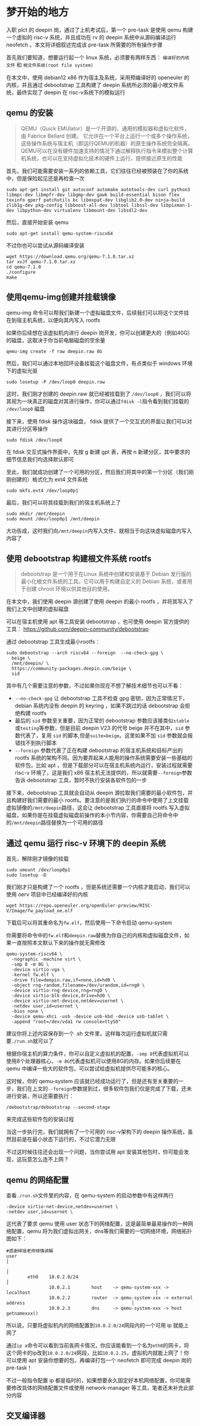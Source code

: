 
# 梦开始的地方

入职 plct 的 deepin 岗，通过了上机考试后，第一个 pre-task 是使用 qemu 构建一个虚拟的 risc-v 系统，并且成功在 rv 的 deepin 系统中从源码编译运行 neofetch 。本文将详细叙述完成该 pre-task 所需要的所有操作步骤 

首先我们要知道，想要运行起一个 linux 系统，必须要有两样东西： `编译好的内核文件` 和 `根文件系统(root file system)`

在本文中，使用 debian12 x86 作为宿主及系统，采用预编译好的 openeuler 的内核，并且通过 debootstrap 工具构建了 deepin 系统所必须的最小根文件系统，最终实现了 deepin 在 risc-v系统下的模拟运行

## qemu 的安装

> QEMU（Quick EMUlator）是一个开源的、通用的模拟器和虚拟化软件，由 Fabrice Bellard 创建。 它允许在一个平台上运行一个或多个操作系统，这些操作系统与宿主机（即运行QEMU的机器）的原生操作系统完全隔离。QEMU可以在没有硬件加速支持的情况下通过解释执行指令来模拟整个计算机系统，也可以在支持虚拟化技术的硬件上运行，提供接近原生的性能

首先，我们可能需要安装一系列的依赖工具，它们往往已经被预装在了你的系统中，但是保险起见还是再检查一次

```shell
sudo apt-get install git autoconf automake autotools-dev curl python3 libmpc-dev libmpfr-dev libgmp-dev gawk build-essential bison flex texinfo gperf patchutils bc libexpat-dev libglib2.0-dev ninja-build zlib1g-dev pkg-config libboost-all-dev libtool libssl-dev libpixman-1-dev libpython-dev virtualenv libmount-dev libsdl2-dev

```

然后，直接开始安装 qemu

```shell
sudo apt-get install qemu-system-riscv64
```
不过你也可以尝试从源码编译安装

```shell
wget https://download.qemu.org/qemu-7.1.0.tar.xz
tar xvJf qemu-7.1.0.tar.xz
cd qemu-7.1.0
./configure
make
```

## 使用qemu-img创建并挂载镜像

qemu-img 命令可以帮我们新建一个虚拟磁盘文件，后续我们可以将这个文件挂在到宿主机系统，以便向其内写入 rootfs 

如果你后续想在该虚拟机内进行 deepin 岗开发，你可以创建更大的（例如40G）的磁盘，这取决于你当前电脑磁盘的空余量

```shell
qemu-img create -f raw deepin.raw 8G
```

然后，我们可以通过本地回环设备挂载这个磁盘文件，有点类似于 windows 环境下的虚拟光驱

```shell
sudo losetup -P /dev/loop0 deepin.raw

```
这时，我们刚才创建的 deepin.raw 就已经被挂载到了 `/dev/loop0` ，我们可以将其视为一块真正的磁盘对其进行操作，你可以通过`fdisk -l`指令看到我们挂载的 `/dev/loop0` 磁盘

接下来，使用 fdisk 操作这块磁盘， fdisk 提供了一个交互式的界面让我们可以对其进行分区等操作

```shell
sudo fdisk /dev/loop0
```

在 fdisk 交互式操作界面中，先按 g 新建 gpt 表，再按 n 新建分区，其中要求的细节信息我们均选择默认即可

至此，我们就成功创建了一个可用的分区，然后我们将其中的第一个分区（我们刚刚创建的）格式化为 ext4 文件系统

```shell
sudo mkfs.ext4 /dev/loop0p1
```

最后，我们可以将其挂载到我们的宿主机系统上了
```shell
sudo mkdir /mnt/deepin
sudo mount /dev/loop0p1 /mnt/deepin
```

大功告成，这时我们向`/mnt/deepin`内写入文件，就相当于向这块虚拟磁盘内写入内容了


## 使用 debootstrap 构建根文件系统 rootfs

> debootstrap 是一个用于在Linux 系统中创建和安装基于 Debian 发行版的最小化根文件系统的工具。它可以用于构建自定义的 Debian 系统，或者用于创建 chroot 环境以供其他目的使用。

在本文中，我们使用 deepin 源创建了使用 deepin 的最小 rootfs ，并将其写入了我们上文中创建的虚拟磁盘

可以在宿主机使用 apt 等工具安装 debootstrap ，也可使用 deepin 官方提供的工具： https://github.com/deepin-community/debootstrap

通过 debootstrap 工具生成最小rootfs：

```shell
sudo debootstrap --arch riscv64 --foreign  --no-check-gpg \
  beige \
  /mnt/deepin/ \
  https://community-packages.deepin.com/beige \
  sid
```

其中有几个需要注意的参数，不过如果你现在不想了解技术细节也可以不看：

*  `--no-check-gpg` 让 debootstrap 工具不检查 gpg 密钥，因为正常情况下，debian 系统内没有 deepin 的 keyring ，如果不跳过的话 debootstrap 会拒绝构建 rootfs
* 最后的 `sid` 参数至关重要，因为正常的 debootstrap 参数应该接类似`stable`或`testing`等参数，但是目前 deepin V23 的代号 beige 并不在其中，`sid` 参数代表了，复用 `sid` 的脚本,但是`suite=beige`。这里如果不加 `sid` 参数就会报错找不到执行脚本
* `--foreign` 参数代表了正在构建 debootstrap 的宿主机系统和目标产出的 rootfs 系统的架构不同。因为要弄起来人能用的操作系统需要安装一些基础的软件包，比如 apt ，但是下载部分可以在宿主机系统内运行，安装过程就需要 risc-v 环境了，这是我们 x86 宿主机无法提供的，所以就需要`--foreign`参数告诉 debootstrap 工具，暂时不执行安装各软件包的一步

接下来，debootstrap 工具就会自动从 deepin 源拉取我们需要的最小软件包，并且构建好我们需要的最小 rootfs。要注意的是我们执行的命令中使用了上文挂载虚拟镜像的`/mnt/deepin`路径，这会让 debootstrap 工具直接将 rootfs 写入虚拟磁盘，如果你是在挂载虚拟磁盘前操作的本小节内容，你需要自己将命令中的`/mnt/deepin`路径替换为一个可用的路径

## 通过 qemu 运行 risc-v 环境下的 deepin 系统

首先，解除刚才镜像的挂载

```shell
sudo umount /dev/loop0p1
sudo losetup -D
```
我们刚才只是构建了一个 rootfs ，但是系统还需要一个内核才能启动，我们可以使用 oerv 项目中已经编译好的内核

```shell
wget https://repo.openeuler.org/openEuler-preview/RISC-V/Image/fw_payload_oe.elf
```
下载后可以将其重命名为`fw.elf`，然后使用一下命令启动 qemu-system

你需要将命令中的`fw.elf`和`deepin.raw`替换为你自己的内核和虚拟磁盘文件，如果一直按照本文默认下来的操作就无需修改

```shell
qemu-system-riscv64 \
  -nographic -machine virt \
  -smp 8 -m 8G \
  -device virtio-vga \
  -kernel fw.elf \
  -drive file=deepin.raw,if=none,id=hd0 \
  -object rng-random,filename=/dev/urandom,id=rng0 \
  -device virtio-rng-device,rng=rng0 \
  -device virtio-blk-device,drive=hd0 \
  -device virtio-net-device,netdev=usernet \
  -netdev user,id=usernet \
  -bios none \
  -device qemu-xhci -usb -device usb-kbd -device usb-tablet \
  -append "root=/dev/vda1 rw console=ttyS0"
```
建议你将上述内容保存到一个 .sh 文件里，这样每次运行虚拟机就只需要`./run.sh`就可以了

根据你宿主机的算力条件，你可以自定义虚拟机的配置，`-smp 8`代表虚拟机可以使用8个处理器核心，`-m 8G`代表虚拟机可以使用8G的内存。如果你后续要在 qemu 中编译一些大的软件包，可以尝试给虚拟机提供尽可能多的核心。

这时候，你的 qemu-system 应该就已经成功运行了，但是还有至关重要的一步，我们在上文的`--foreign`参数提到过，很多软件包我们仅是完成了下载，还未进行安装，所以还需要执行：

```shell
/debootstrap/debootstrap --second-stage
```

来完成这些软件包的安装过程

当这一步执行完，我们就拥有了一个可用的 risc-v架构下的 deepin 操作系统，虽然目前是在最小状态下运行的，不过它潜力无限

不过这时候往往还会出现一个问题，当你尝试用 apt 安装其他包时，你可能会发现，这玩意怎么连不上网？

## qemu 的网络配置

查看`./run.sh`文件里的内容，在 qemu-system 的启动参数中有这样两行

```shell
-device virtio-net-device,netdev=usernet \
-netdev user,id=usernet \
```
这代表了要求 qemu 使用 user 状态下的网络配置，这是最简单最易操作的一种网络配置，qemu 将为我们虚拟出网关，dns等我们需要的一切网络环境，网络拓扑图如下：

```
#感谢梓瑶老师倾情讲解
user                                                                                                                  │
                                                                                                                      │
        eth0    10.0.2.0/24                                                                                           │
                10.0.2.1        host    -> qemu-system-xxx -> localhost                                               │
                10.0.2.2        router  -> qemu-system-xxx -> external address                                        │
                10.0.2.3        dns     -> qemu-system-xxx -> host getnamexxx()
```
所以说，只要将虚拟机内的网络配置到`10.0.2.0/24`网段内的一个可用 ip 就能上网了

通过`ip a`命令可以看到当前各网卡情况，你应该能看到一个名为`eth0`的网卡，将这个网卡的ip改到`10.0.2.0/24`网段，比如`10.0.2.25`，虚拟机内就能上网了！你可以使用 apt 安装你想要的包，再编译打包一个 neofetch 即可完成 deepin 岗的 pre-task！

不过一般指令配置 ip 都是临时的，如果想要永久固定好本机网络配置，你可能需要修改具体的网络配置文件或使用 network-manager 等工具，笔者还未补充此部分内容




## 交叉编译器
